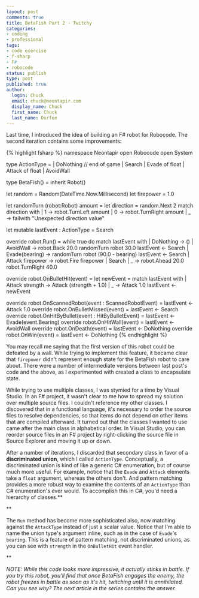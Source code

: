 ```yaml
---
layout: post
comments: true
title: BetaFish Part 2 - Twitchy
categories:
- coding
- professional
tags:
- code exercise
- f-sharp
- F#
- robocode
status: publish
type: post
published: true
author:
  login: Chuck
  email: chuck@neontapir.com
  display_name: Chuck
  first_name: Chuck
  last_name: Durfee
---
```

Last time, I introduced the idea of building an F# robot for Robocode. The second iteration contains some improvements:

{% highlight fsharp %}
 namespace Neontapir
 open Robocode
 open System

type ActionType =
 | DoNothing // end of game
 | Search
 | Evade of float
 | Attack of float
 | AvoidWall

type BetaFish() =
 inherit Robot()

let random = Random(DateTime.Now.Millisecond)
 let firepower = 1.0

let randomTurn (robot:Robot) amount =
 let direction = random.Next 2
 match direction with
 | 1 -&gt; robot.TurnLeft amount
 | 0 -&gt; robot.TurnRight amount
 | _ -&gt; failwith "Unexpected direction value"

let mutable lastEvent : ActionType = Search

override robot.Run() =
 while true do
 match lastEvent with
 | DoNothing -&gt; ()
 | AvoidWall -&gt;
 robot.Back 20.0
 randomTurn robot 30.0
 lastEvent &lt;- Search
 | Evade(bearing) -&gt;
 randomTurn robot (90.0 - bearing)
 lastEvent &lt;- Search
 | Attack firepower -&gt;
 robot.Fire firepower
 | Search | _ -&gt;
 robot.Ahead 20.0
 robot.TurnRight 40.0

override robot.OnBulletHit(event) =
 let newEvent = match lastEvent with
 | Attack strength -&gt; Attack (strength + 1.0)
 | _ -&gt; Attack 1.0
 lastEvent &lt;- newEvent

override robot.OnScannedRobot(event : ScannedRobotEvent) = lastEvent &lt;- Attack 1.0
 override robot.OnBulletMissed(event) = lastEvent &lt;- Search
 override robot.OnHitByBullet(event : HitByBulletEvent) = lastEvent &lt;- Evade(event.Bearing)
 override robot.OnHitWall(event) = lastEvent &lt;- AvoidWall
 override robot.OnDeath(event) = lastEvent &lt;- DoNothing
 override robot.OnWin(event) = lastEvent &lt;- DoNothing
{% endhighlight %}

You may recall me saying that the first version of this robot could be defeated by a wall. While trying to implement this feature, it became clear that `firepower` didn't represent enough state for the BetaFish robot to care about. There were a number of intermediate versions between last post's code and the above, as I experimented with created a class to encapsulate state.

While trying to use multiple classes, I was stymied for a time by Visual Studio. In an F# project, it wasn't clear to me how to spread my solution over multiple source files. I couldn't reference my other classes. I discovered that in a functional language, it's necessary to order the source files to resolve dependencies, so that items do not depend on other items that are compiled afterward. It turned out that the classes I wanted to use came after the main class in alphabetical order. In Visual Studio, you can reorder source files in an F# project by right-clicking the source file in Source Explorer and moving it up or down.

After a number of iterations, I discarded that secondary class in favor of a **discriminated union**, which I called `ActionType`. Conceptually, a discriminated union is kind of like a generic C# enumeration, but of course much more useful. For example, notice that the `Evade` and `Attack` elements take a `float` argument, whereas the others don't. And pattern matching provides a more robust way to examine the contents of an `ActionType` than C# enumeration's ever would. To accomplish this in C#, you'd need a hierarchy of classes.**

**

The `Run` method has become more sophisticated also, now matching against the `AttackType` instead of just a scalar value. Notice that I'm able to name the union type's argument inline, such as in the case of `Evade`'s `bearing`. This is a feature of pattern matching, not discriminated unions, as you can see with `strength` in the `OnBulletHit` event handler.

**

_NOTE: While this code looks more impressive, it actually stinks in battle. If you try this robot, you'll find that once BetaFish engages the enemy, the robot freezes in battle as soon as it's hit, twitching until it is annihilated. Can you see why? The next article in the series contains the answer._
